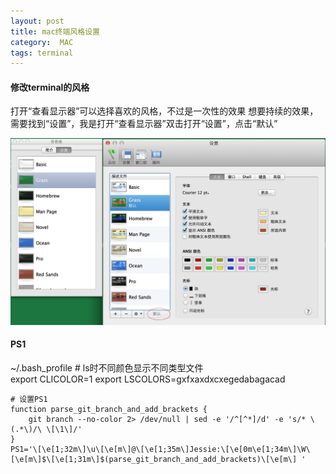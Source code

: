 ```yaml
---
layout: post
title: mac终端风格设置 
category:  MAC
tags: terminal
---
```





#### 修改terminal的风格
打开“查看显示器”可以选择喜欢的风格，不过是一次性的效果
想要持续的效果，需要找到“设置”，我是打开“查看显示器”双击打开“设置”，点击“默认”

![](/public/img/mac-terminal.png)


#### PS1
~/.bash_profile
    # ls时不同颜色显示不同类型文件                                                                                                                                               
    export CLICOLOR=1 
    export LSCOLORS=gxfxaxdxcxegedabagacad 

    # 设置PS1
    function parse_git_branch_and_add_brackets {
        git branch --no-color 2> /dev/null | sed -e '/^[^*]/d' -e 's/* \(.*\)/\ \[\1\]/'
    }
    PS1='\[\e[1;32m\]\u\[\e[m\]@\[\e[1;35m\]Jessie:\[\e[0m\e[1;34m\]\W\[\e[m\]$\[\e[1;31m\]$(parse_git_branch_and_add_brackets)\[\e[m\] '
